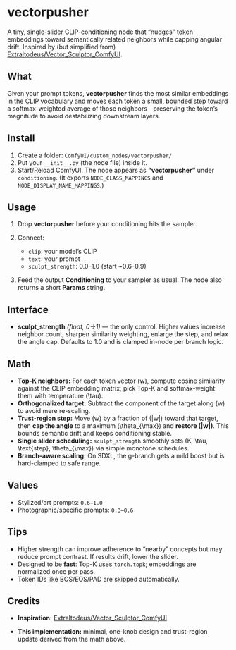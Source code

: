 # vectorpusher

A tiny, single-slider CLIP-conditioning node that “nudges” token embeddings toward semantically related neighbors while capping angular drift. Inspired by (but simplified from) [Extraltodeus/Vector_Sculptor_ComfyUI](https://github.com/Extraltodeus/Vector_Sculptor_ComfyUI).

## What

Given your prompt tokens, **vectorpusher** finds the most similar embeddings in the CLIP vocabulary and moves each token a small, bounded step toward a softmax-weighted average of those neighbors—preserving the token’s magnitude to avoid destabilizing downstream layers. 

## Install

1. Create a folder: `ComfyUI/custom_nodes/vectorpusher/`
2. Put your `__init__.py` (the node file) inside it.
3. Start/Reload ComfyUI. The node appears as **“vectorpusher”** under `conditioning`.
   (It exports `NODE_CLASS_MAPPINGS` and `NODE_DISPLAY_NAME_MAPPINGS`.) 

## Usage

1. Drop **vectorpusher** before your conditioning hits the sampler.
2. Connect:

   * `clip`: your model’s CLIP
   * `text`: your prompt
   * `sculpt_strength`: 0.0–1.0 (start ~0.6–0.9)
3. Feed the output **Conditioning** to your sampler as usual. The node also returns a short **Params** string. 

## Interface

* **sculpt_strength** *(float, 0→1)* — the only control. Higher values increase neighbor count, sharpen similarity weighting, enlarge the step, and relax the angle cap. Defaults to 1.0 and is clamped in-node per branch logic.  

## Math

* **Top-K neighbors:** For each token vector (w), compute cosine similarity against the CLIP embedding matrix; pick Top-K and softmax-weight them with temperature (\tau). 
* **Orthogonalized target:** Subtract the component of the target along (w) to avoid mere re-scaling.
* **Trust-region step:** Move (w) by a fraction of (|w|) toward that target, then **cap the angle** to a maximum (\theta_{\max}) and **restore (|w|)**. This bounds semantic drift and keeps conditioning stable. 
* **Single slider scheduling:** `sculpt_strength` smoothly sets (K, \tau, \text{step}, \theta_{\max}) via simple monotone schedules. 
* **Branch-aware scaling:** On SDXL, the g-branch gets a mild boost but is hard-clamped to safe range. 

## Values

* Stylized/art prompts: `0.6–1.0`
* Photographic/specific prompts: `0.3–0.6`

## Tips

* Higher strength can improve adherence to “nearby” concepts but may reduce prompt contrast. If results drift, lower the slider.
* Designed to be **fast**: Top-K uses `torch.topk`; embeddings are normalized once per pass. 
* Token IDs like BOS/EOS/PAD are skipped automatically. 

## Credits

* **Inspiration:** [Extraltodeus/Vector_Sculptor_ComfyUI](https://github.com/Extraltodeus/Vector_Sculptor_ComfyUI)

* **This implementation:** minimal, one-knob design and trust-region update derived from the math above.
